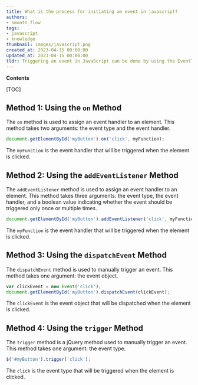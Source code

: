 ```yaml
---
title: What is the process for initiating an event in javascript?
authors:
- smooth_flow
tags:
- javascript
- knowledge
thumbnail: images/javascript.png
created_at: 2023-04-15 00:00:00
updated_at: 2023-04-15 00:00:00
tldr: Triggering an event in JavaScript can be done by using the EventTarget.dispatchEvent() method.
---
```


**Contents**

[TOC]

## Method 1: Using the `on` Method
The `on` method is used to assign an event handler to an element. This method takes two arguments: the event type and the event handler.

```javascript
document.getElementById('myButton').on('click', myFunction);
```

The `myFunction` is the event handler that will be triggered when the element is clicked.

## Method 2: Using the `addEventListener` Method
The `addEventListener` method is used to assign an event handler to an element. This method takes three arguments: the event type, the event handler, and a boolean value indicating whether the event should be triggered only once or multiple times.

```javascript
document.getElementById('myButton').addEventListener('click', myFunction, false);
```

The `myFunction` is the event handler that will be triggered when the element is clicked.

## Method 3: Using the `dispatchEvent` Method
The `dispatchEvent` method is used to manually trigger an event. This method takes one argument: the event object.

```javascript
var clickEvent = new Event('click');
document.getElementById('myButton').dispatchEvent(clickEvent);
```

The `clickEvent` is the event object that will be dispatched when the element is clicked.

## Method 4: Using the `trigger` Method
The `trigger` method is a jQuery method used to manually trigger an event. This method takes one argument: the event type.

```javascript
$('#myButton').trigger('click');
```

The `click` is the event type that will be triggered when the element is clicked.

